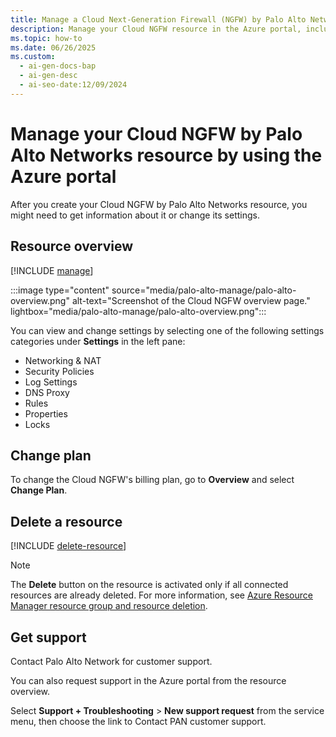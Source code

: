 ```yaml
---
title: Manage a Cloud Next-Generation Firewall (NGFW) by Palo Alto Networks Resource by Using the Azure Portal
description: Manage your Cloud NGFW resource in the Azure portal, including networking, NAT, rulestack settings, logging, Domain Name System (DNS) proxy configuration, and billing plan changes.
ms.topic: how-to
ms.date: 06/26/2025
ms.custom:
  - ai-gen-docs-bap
  - ai-gen-desc
  - ai-seo-date:12/09/2024
---
```


# Manage your Cloud NGFW by Palo Alto Networks resource by using the Azure portal

After you create your Cloud NGFW by Palo Alto Networks resource, you might need to get information about it or change its settings. 

## Resource overview 

[!INCLUDE [manage](../includes/manage.md)]

   :::image type="content" source="media/palo-alto-manage/palo-alto-overview.png" alt-text="Screenshot of the Cloud NGFW overview page." lightbox="media/palo-alto-manage/palo-alto-overview.png":::

You can view and change settings by selecting one of the following settings categories under **Settings** in the left pane:

- Networking & NAT
- Security Policies
- Log Settings
- DNS Proxy
- Rules
- Properties 
- Locks

## Change plan

To change the Cloud NGFW's billing plan, go to **Overview** and select **Change Plan**.

## Delete a resource

[!INCLUDE [delete-resource](../includes/delete-resource.md)]

> [!NOTE]
> The **Delete** button on the resource is activated only if all connected resources are already deleted. For more information, see [Azure Resource Manager resource group and resource deletion](/azure/azure-resource-manager/management/delete-resource-group).

## Get support

Contact Palo Alto Network for customer support.

You can also request support in the Azure portal from the resource overview.

Select **Support + Troubleshooting** > **New support request** from the service menu, then choose the link to Contact PAN customer support. 


